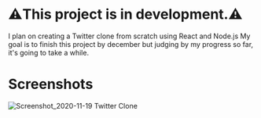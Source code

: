 # ⚠️This project is in development.⚠️

I plan on creating a Twitter clone from scratch using React and Node.js
My goal is to finish this project by december but judging by my progress so far, it's going to take a while.

# Screenshots

![Screenshot_2020-11-19 Twitter Clone](https://user-images.githubusercontent.com/41210361/99588206-3d3a3400-2a10-11eb-9648-17c264f190f1.png)
